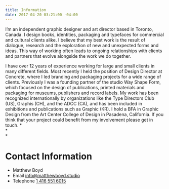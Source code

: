```yaml
---
title: Information
date: 2017-04-20 03:21:00 -04:00
---
```


I’m an independent graphic designer and art director based in Toronto, Canada. I design books, identities, packaging and typefaces for commercial and cultural clients alike. I believe that my best work is the result of dialogue, research and the exploration of new and unexpected forms and ideas. This way of working often leads to ongoing relationships with clients and partners that evolve alongside the work we do together.

I have over 12 years of experience working for large and small clients in many different fields. Most recently I held the position of Design Director at Concrete, where I led branding and packaging projects for a wide range of clients. Previously I was a founding partner of the studio Way Shape Form, which focused on the design of publications, printed materials and packaging for museums, publishers and record labels. My work has been recognized internationally by organizations like the Type Directors Club (US), Graphis (CH), and the ADCC (CA), and has been included in exhibitions and publications such as Graphic (KR). I hold a BFA in Graphic Design from the Art Center College of Design in Pasadena, California. If you think that your project could benefit from my involvement please get in touch.
*  
*  
*  
# Contact Information

* Matthew Boyd
* Email [info@matthewboyd.studio](mailto:info@matthewboyd.studio)
* Telephone [1 416 551 6015](tel:14165516015)